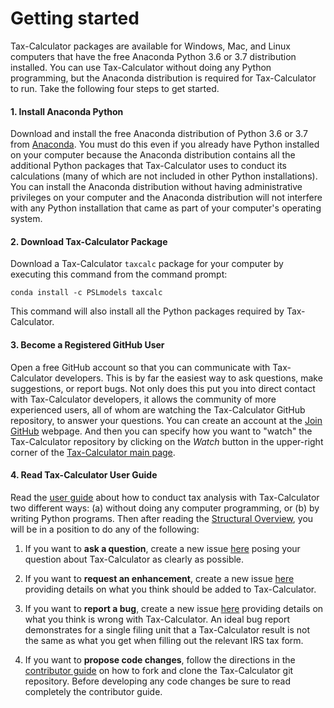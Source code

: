 Getting started
===============

Tax-Calculator packages are available for Windows, Mac, and Linux computers that have the free Anaconda Python 3.6 or 3.7 distribution installed. You can use Tax-Calculator without doing any Python programming, but the Anaconda distribution is required for Tax-Calculator to run. Take the following four steps to get started.

#### 1\. Install Anaconda Python

Download and install the free Anaconda distribution of Python 3.6 or 3.7 from [Anaconda](https://www.anaconda.com/download/). You must do this even if you already have Python installed on your computer because the Anaconda distribution contains all the additional Python packages that Tax-Calculator uses to conduct its calculations (many of which are not included in other Python installations). You can install the Anaconda distribution without having administrative privileges on your computer and the Anaconda distribution will not interfere with any Python installation that came as part of your computer's operating system.

#### 2\. Download Tax-Calculator Package

Download a Tax-Calculator `taxcalc` package for your computer by executing this command from the command prompt:

```
conda install -c PSLmodels taxcalc
```

This command will also install all the Python packages required by Tax-Calculator.

#### 3\. Become a Registered GitHub User

Open a free GitHub account so that you can communicate with Tax-Calculator developers. This is by far the easiest way to ask questions, make suggestions, or report bugs. Not only does this put you into direct contact with Tax-Calculator developers, it allows the community of more experienced users, all of whom are watching the Tax-Calculator GitHub repository, to answer your questions. You can create an account at the [Join GitHub](https://github.com/join) webpage. And then you can specify how you want to "watch" the Tax-Calculator repository by clicking on the _Watch_ button in the upper-right corner of the [Tax-Calculator main page](https://github.com/PSLmodels/Tax-Calculator).

#### 4\. Read Tax-Calculator User Guide

Read the [user guide](uguide.html) about how to conduct tax analysis with Tax-Calculator two different ways: (a) without doing any computer programming, or (b) by writing Python programs. Then after reading the [Structural Overview](tc_overview.html), you will be in a position to do any of the following:

1.  If you want to **ask a question**, create a new issue [here](https://github.com/PSLmodels/Tax-Calculator/issues) posing your question about Tax-Calculator as clearly as possible.

2.  If you want to **request an enhancement**, create a new issue [here](https://github.com/PSLmodels/Tax-Calculator/issues) providing details on what you think should be added to Tax-Calculator.

3.  If you want to **report a bug**, create a new issue [here](https://github.com/PSLmodels/Tax-Calculator/issues) providing details on what you think is wrong with Tax-Calculator. An ideal bug report demonstrates for a single filing unit that a Tax-Calculator result is not the same as what you get when filling out the relevant IRS tax form.

4.  If you want to **propose code changes**, follow the directions in the [contributor guide](https://github.com/PSLmodels/Tax-Calculator/blob/master/CONTRIBUTING.md#tax-calculator-contributor-guide) on how to fork and clone the Tax-Calculator git repository. Before developing any code changes be sure to read completely the contributor guide.
